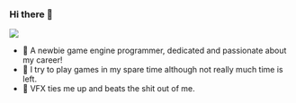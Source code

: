 ### Hi there 👋

<!--
**ahhxzyc/ahhxzyc** is a ✨ _special_ ✨ repository because its `README.md` (this file) appears on your GitHub profile.

Here are some ideas to get you started:

- 🔭 I’m currently working on ...
- 🌱 I’m currently learning ...
- 👯 I’m looking to collaborate on ...
- 🤔 I’m looking for help with ...
- 💬 Ask me about ...
- 📫 How to reach me: ...
- 😄 Pronouns: ...
- ⚡ Fun fact: ...
-->
[![](https://img.shields.io/badge/%E7%9F%A5%E4%B9%8E-%40yuechen-blue)](https://www.zhihu.com/people/zhao-yue-chen-74)
- :monocle_face: A newbie game engine programmer, dedicated and passionate about my career!
- :mage: I try to play games in my spare time although not really much time is left.
- :shit: VFX ties me up and beats the shit out of me.
